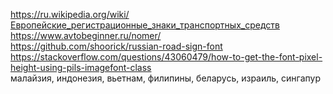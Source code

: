 https://ru.wikipedia.org/wiki/Европейские_регистрационные_знаки_транспортных_средств </br>
https://www.avtobeginner.ru/nomer/ </br>
https://github.com/shoorick/russian-road-sign-font </br>
https://stackoverflow.com/questions/43060479/how-to-get-the-font-pixel-height-using-pils-imagefont-class </br>
малайзия, индонезия, вьетнам, филипины, беларусь, израиль, сингапур </br>

